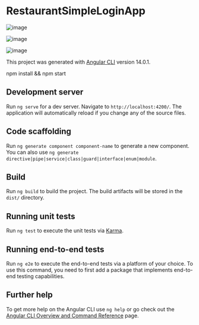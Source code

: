 # RestaurantSimpleLoginApp

![image](https://user-images.githubusercontent.com/72495167/175930430-da002ea8-4490-44d3-8561-174ea1a093d8.png)

![image](https://user-images.githubusercontent.com/72495167/175930390-f6e9f006-9155-4b4b-8d61-09dea18f02e6.png)

![image](https://user-images.githubusercontent.com/72495167/175930484-c714c661-e3b3-4468-9f71-5a6fe0c465e3.png)

This project was generated with [Angular CLI](https://github.com/angular/angular-cli) version 14.0.1.

npm install && npm start

## Development server

Run `ng serve` for a dev server. Navigate to `http://localhost:4200/`. The application will automatically reload if you change any of the source files.

## Code scaffolding

Run `ng generate component component-name` to generate a new component. You can also use `ng generate directive|pipe|service|class|guard|interface|enum|module`.

## Build

Run `ng build` to build the project. The build artifacts will be stored in the `dist/` directory.

## Running unit tests

Run `ng test` to execute the unit tests via [Karma](https://karma-runner.github.io).

## Running end-to-end tests

Run `ng e2e` to execute the end-to-end tests via a platform of your choice. To use this command, you need to first add a package that implements end-to-end testing capabilities.

## Further help

To get more help on the Angular CLI use `ng help` or go check out the [Angular CLI Overview and Command Reference](https://angular.io/cli) page.
